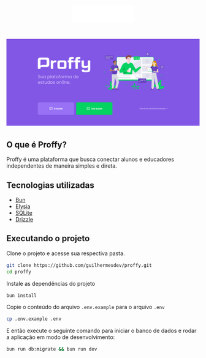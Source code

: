 <p align="center">
	<img alt="Proffy" src=".github/logo.svg" width="160px">
</p>

# ![Proffy](.github/cover.png)

## O que é Proffy?

Proffy é uma plataforma que busca conectar alunos e educadores independentes de maneira simples e direta.

## Tecnologias utilizadas

- [Bun](https://bun.sh/) 
- [Elysia](https://elysiajs.com/)
- [SQLite](https://www.sqlite.org/index.html)
- [Drizzle](https://orm.drizzle.team/)

## Executando o projeto

Clone o projeto e acesse sua respectiva pasta.

```sh
git clone https://github.com/guilhermesdev/proffy.git
cd proffy
```

Instale as dependências do projeto

```sh
bun install
```

Copie o conteúdo do arquivo `.env.example` para o arquivo `.env`

```sh
cp .env.example .env
```

E então execute o seguinte comando para iniciar o banco de dados e rodar a aplicação em modo de desenvolvimento:

```sh
bun run db:migrate && bun run dev
```
